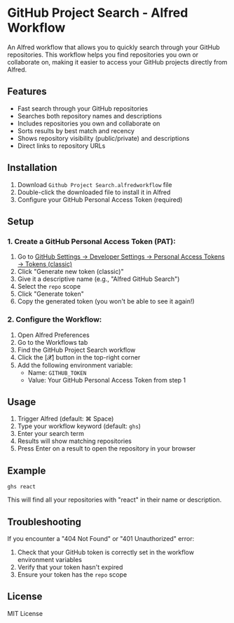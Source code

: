 # GitHub Project Search - Alfred Workflow

An Alfred workflow that allows you to quickly search through your GitHub repositories. This workflow helps you find repositories you own or collaborate on, making it easier to access your GitHub projects directly from Alfred.

## Features

- Fast search through your GitHub repositories
- Searches both repository names and descriptions
- Includes repositories you own and collaborate on
- Sorts results by best match and recency
- Shows repository visibility (public/private) and descriptions
- Direct links to repository URLs

## Installation

1. Download `Github Project Search.alfredworkflow` file
2. Double-click the downloaded file to install it in Alfred
3. Configure your GitHub Personal Access Token (required)

## Setup

### 1. Create a GitHub Personal Access Token (PAT):

1. Go to [GitHub Settings → Developer Settings → Personal Access Tokens → Tokens (classic)](https://github.com/settings/tokens)
2. Click "Generate new token (classic)"
3. Give it a descriptive name (e.g., "Alfred GitHub Search")
4. Select the `repo` scope
5. Click "Generate token"
6. Copy the generated token (you won't be able to see it again!)

### 2. Configure the Workflow:

1. Open Alfred Preferences
2. Go to the Workflows tab
3. Find the GitHub Project Search workflow
4. Click the [𝓧] button in the top-right corner
5. Add the following environment variable:
   - Name: `GITHUB_TOKEN`
   - Value: Your GitHub Personal Access Token from step 1

## Usage

1. Trigger Alfred (default: ⌘ Space)
2. Type your workflow keyword (default: `ghs`)
3. Enter your search term
4. Results will show matching repositories
5. Press Enter on a result to open the repository in your browser

## Example

```
ghs react
```
This will find all your repositories with "react" in their name or description.

## Troubleshooting

If you encounter a "404 Not Found" or "401 Unauthorized" error:
1. Check that your GitHub token is correctly set in the workflow environment variables
2. Verify that your token hasn't expired
3. Ensure your token has the `repo` scope

## License

MIT License